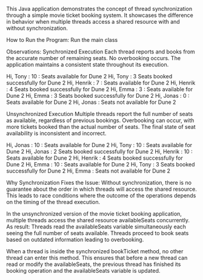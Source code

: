 This Java application demonstrates the concept of thread synchronization through a simple movie ticket booking system. It showcases the difference in behavior when multiple threads access a shared resource with and without synchronization.

How to Run the Program:
Run the main class

Observations:
Synchronized Execution
Each thread reports and books from the accurate number of remaining seats. No overbooking occurs. The application maintains a consistent state throughout its execution.

Hi, Tony : 10 : Seats available for Dune 2
Hi, Tony : 3 Seats booked successfully for Dune 2
Hi, Henrik : 7 : Seats available for Dune 2
Hi, Henrik : 4 Seats booked successfully for Dune 2
Hi, Emma : 3 : Seats available for Dune 2
Hi, Emma : 3 Seats booked successfully for Dune 2
Hi, Jonas : 0 : Seats available for Dune 2
Hi, Jonas : Seats not available for Dune 2

Unsynchronized Execution
Multiple threads report the full number of seats as available, regardless of previous bookings. Overbooking can occur, with more tickets booked than the actual number of seats.
The final state of seat availability is inconsistent and incorrect.

Hi, Jonas : 10 : Seats available for Dune 2
Hi, Tony : 10 : Seats available for Dune 2
Hi, Jonas : 2 Seats booked successfully for Dune 2
Hi, Henrik : 10 : Seats available for Dune 2
Hi, Henrik : 4 Seats booked successfully for Dune 2
Hi, Emma : 10 : Seats available for Dune 2
Hi, Tony : 3 Seats booked successfully for Dune 2
Hi, Emma : Seats not available for Dune 2


Why Synchronization Fixes the Issue:
Without synchronization, there is no guarantee about the order in which threads will access the shared resource. This leads to race conditions where the outcome of the operations depends on the timing of the thread execution.

In the unsynchronized version of the movie ticket booking application, multiple threads access the shared resource availableSeats concurrently. As result: Threads read the availableSeats variable simultaneously each seeing the full number of seats available. Threads proceed to book seats based on outdated information leading to overbooking.

When a thread is inside the synchronized bookTicket method, no other thread can enter this method. This ensures that before a new thread can read or modify the availableSeats, the previous thread has finished its booking operation and the availableSeats variable is updated.